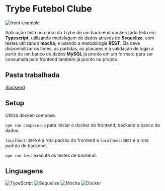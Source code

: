 # Trybe Futebol Clube
![front-example](https://github.com/thiagopicorelli/project-trybe-futebol-clube/assets/60528610/210987cd-8b2a-478d-8fd2-94def22ddbdf)

Aplicação feita no curso da Trybe de um back-end dockerizado feito em **Typescript**, utilizando modelagem de dados através do **Sequelize**, com testes utilizando **mocha**, e usando a metodologia **REST**. Ela deve disponibilizar os times, as partidas, os placares e a validação de login a partir de um banco de dados **MySQL** já pronto em um formato para ser consumida pelo frontend também já pronto no projeto.

## Pasta trabalhada
[/backend](https://github.com/thiagopicorelli/project-trybe-futebol-clube/tree/main/app/backend/src)

## Setup
Utiliza docker-compose.

`npm run compose:up` para iniciar o docker do frontend, backend e banco de dados.

`localhost:3000` é a rota padrão do frontend e `localhost:3001` é a rota padrão de backend.

`npm run test` executa os testes de backend.

## Linguagens
![TypeScript](https://img.shields.io/badge/typescript-%23007ACC.svg?style=for-the-badge&logo=typescript&logoColor=white)
![Sequelize](https://img.shields.io/badge/Sequelize-52B0E7?style=for-the-badge&logo=Sequelize&logoColor=white)
![Mocha](https://img.shields.io/badge/-mocha-%238D6748?style=for-the-badge&logo=mocha&logoColor=white)
![Docker](https://img.shields.io/badge/docker-%230db7ed.svg?style=for-the-badge&logo=docker&logoColor=white)